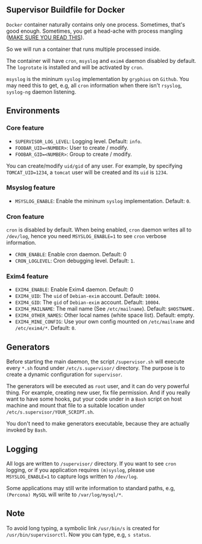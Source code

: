 ## Supervisor Buildfile for Docker

`Docker` container naturally contains only one process.
Sometimes, that's good enough. Sometimes, you get a head-ache
with process mangling ([MAKE SURE YOU READ THIS][1]).

So we will run a container that runs multiple processed inside.

The container will have `cron`, `msyslog` and `exim4` daemon disabled by
default. The `logrotate` is installed and will be activated by `cron`.

`msyslog` is the mininum `syslog` implementation by `gryphius` on `Github`.
You may need this to get, e.g, all `cron` information when there isn't
`rsyslog`, `syslog-ng` daemon listening.

## Environments

### Core feature

* `SUPERVISOR_LOG_LEVEL`: Logging level. Default: `info`.
* `FOOBAR_UID=<NUMBER>`: User to create / modify.
* `FOOBAR_GID=<NUMBER>`: Group to create / modify.

You can create/modify `uid/gid` of any user. For example, by specifying
`TOMCAT_UID=1234`, a `tomcat` user will be created and its `uid` is `1234`.

### Msyslog feature

* `MSYSLOG_ENABLE`: Enable the mininum `syslog` implementation. Default: `0`.

### Cron feature

`cron` is disabled by default. When being enabled, `cron` daemon
writes all to `/dev/log`, hence you need `MSYSLOG_ENABLE=1` to see
`cron` verbose information.

* `CRON_ENABLE`: Enable cron daemon. Default: 0
* `CRON_LOGLEVEL`: Cron debugging level. Default: `1`.

### Exim4 feature

* `EXIM4_ENABLE`: Enable Exim4 daemon. Default: 0
* `EXIM4_UID`: The `uid` of `Debian-exim` account. Default: `10004`.
* `EXIM4_GID`: The `gid` of `Debian-exim` account. Default: `10004`.
* `EXIM4_MAILNAME`: The mail name (See `/etc/mailname`). Default: `$HOSTNAME.`
* `EXIM4_OTHER_NAMES`: Other local names (white space list). Default: empty.
* `EXIM4_MINE_CONFIG`: Use your own config mounted on `/etc/mailname`
      and `/etc/exim4/*`. Default: `0`.

## Generators

Before starting the main daemon, the script `/supervisor.sh` will
execute every `*.sh` found under `/etc/s.supervisor/` directory.
The purpose is to create a dynamic configuration for `supervisor`.

The generators will be executed as `root` user, and it can do very
powerful thing. For example, creating new user, fix file permission.
And if you really want to have some hooks, put your code under in a
`Bash` script on host machine and mount that file to a suitable location
under `/etc/s.supervisor/YOUR_SCRIPT.sh`.

You don't need to make generators executable, because they
are actually invoked by `Bash`.

## Logging

All logs are written to `/supervisor/` directory. If you want to
see `cron` logging, or if you application requires `(m)syslog`,
please use `MSYSLOG_ENABLE=1` to capture logs written to `/dev/log`.

Some applications may still write information to standard paths,
e.g, `(Percona) MySQL` will write to `/var/log/mysql/*`.

## Note

To avoid long typing, a symbolic link `/usr/bin/s` is created
for `/usr/bin/supervisorctl`. Now you can type, e.g, `s status`.

[1]: http://web.archive.org/web/20150424090620/https://blog.phusion.nl/2015/01/20/docker-and-the-pid-1-zombie-reaping-problem/
